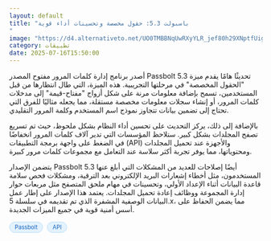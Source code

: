 ```yaml
---
layout: default
title: "باسبولت 5.3: حقول مخصصة وتحسينات أداء قوية
"
image: "https://d4.alternativeto.net/UO0TMBBNqUwRXyYLR_jef80h29XNptfUigS3aOsCnmM/rs:fill:1520:760:0/g:ce:0:0/YWJzOi8vZGlzdC9jb250ZW50LzE3NTI2Njg4MDkyMjgucG5n.png"
category: تطبيقات
date: 2025-07-16T15:50:00
---
```


أصدر برنامج إدارة كلمات المرور مفتوح المصدر Passbolt 5.3 تحديثًا هامًا يقدم ميزة "الحقول المخصصة" في مرحلتها التجريبية. هذه الميزة، التي طال انتظارها من قبل المستخدمين، تسمح بإضافة معلومات مرنة على شكل أزواج "مفتاح-قيمة" إلى مدخلات كلمات المرور، أو إنشاء سجلات معلومات مخصصة مستقلة، مما يجعله مثاليًا للفرق التي تحتاج إلى تضمين بيانات تتجاوز نموذج اسم المستخدم وكلمة المرور التقليدي.

بالإضافة إلى ذلك، يركز التحديث على تحسين أداء النظام بشكل ملحوظ، حيث تم تسريع تصفح المجلدات بشكل كبير. ستلاحظ المؤسسات التي تدير آلاف كلمات المرور انخفاضًا في الضغط على واجهة برمجة التطبيقات (API) والأجهزة عند تحميل المجلدات ومحتوياتها، مما يوفر تجربة أكثر سلاسة عند التعامل مع مجموعات كلمات مرور كبيرة.

يتضمن الإصدار Passbolt 5.3 أيضًا إصلاحات للعديد من المشكلات التي أبلغ عنها المستخدمون، مثل أخطاء إشعارات البريد الإلكتروني بعد الترقية، ومشكلات فحص سلامة قاعدة البيانات أثناء الإعداد الأولي، وتحسينات في مهام ملحق المتصفح مثل مربعات حوار إدارة المجموعة ووظائف إعادة تحميل المجلدات. يعتمد هذا الإصدار على إطار عمل البيانات الوصفية المشفرة الذي تم تقديمه في سلسلة 5.x، مما يضمن الحفاظ على أسس أمنية قوية في جميع الميزات الجديدة.

<div style="margin-top:2px; margin-bottom:2px;"><a href="https://bidjadraft.github.io/?query=Passbolt" style="background:#e3f2fd; color:#1565c0; font-size:80%; border-radius:12px; padding:3px 10px; margin:2px 4px 2px 0; display:inline-block; border:1px solid #bbdefb; text-decoration:none;">Passbolt</a> <a href="https://bidjadraft.github.io/?query=API" style="background:#e3f2fd; color:#1565c0; font-size:80%; border-radius:12px; padding:3px 10px; margin:2px 4px 2px 0; display:inline-block; border:1px solid #bbdefb; text-decoration:none;">API</a></div><br><br>
